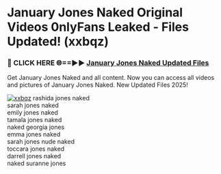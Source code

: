 # January Jones Naked Original Videos 0nlyFans Leaked - Files Updated! (xxbqz)

<h3>🔴 CLICK HERE 🌐==►► <a href="https://tinyurl.com/up5wt9bj" rel="nofollow">January Jones Naked Updated Files</a></h3>

Get January Jones Naked and all content. Now you can access all videos and pictures of January Jones Naked. New Updated Files 2025!

[![xxbqz](https://i.imgur.com/ABiUzMV.gif)](https://tinyurl.com/up5wt9bj)
rashida jones naked<br>
sarah jones naked<br>
emily jones naked<br>
tamala jones naked<br>
naked georgia jones<br>
emma jones naked<br>
sarah jones nude naked<br>
toccara jones naked<br>
darrell jones naked<br>
naked suranne jones